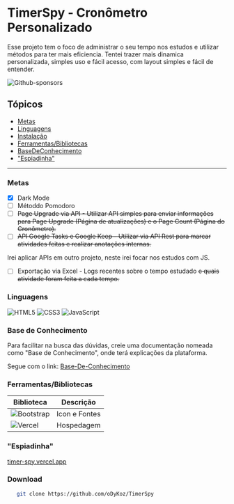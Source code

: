 # TimerSpy - Cronômetro Personalizado

Esse projeto tem o foco de administrar o seu tempo nos estudos e utilizar métodos para ter mais eficiencia. Tentei trazer mais dinamica personalizada, 
simples uso e fácil acesso, com layout simples e fácil de entender.

![Github-sponsors](https://img.shields.io/badge/sponsor-30363D?style=for-the-badge&logo=GitHub-Sponsors&logoColor=#EA4AAA)

## Tópicos

- [Metas](#metas)
- [Linguagens](#linguagens)
- [Instalação](#download)
- [Ferramentas/Bibliotecas](#ferramentasbibliotecas)
- [BaseDeConhecimento](#base-de-conhecimento)
- ["Espiadinha"](#espiadinha)

  
-------------
### Metas 

- [x] Dark Mode
- [ ] Métoddo Pomodoro
- [ ] ~~Page Upgrade via API - Utilizar API simples para enviar informações para Page Upgrade (Página de atualizações) e o Page Count (Página do Cronômetro).~~
- [ ] ~~API Google Tasks e Google Keep - Utilizar via API Rest para marcar atividades feitas e realizar anotações internas.~~

Irei aplicar APIs em outro projeto, neste irei focar nos estudos com JS.
- [ ] Exportação via Excel - Logs recentes sobre o tempo estudado ~~e quais atividade foram feita a cada tempo.~~

### Linguagens

   ![HTML5](https://img.shields.io/badge/html5-%23E34F26.svg?style=for-the-badge&logo=html5&logoColor=white)
  ![CSS3](https://img.shields.io/badge/css3-%231572B6.svg?style=for-the-badge&logo=css3&logoColor=white)
  ![JavaScript](https://img.shields.io/badge/javascript-%23323330.svg?style=for-the-badge&logo=javascript&logoColor=%23F7DF1E)

### Base de Conhecimento

Para facilitar na busca das dúvidas, creie uma documentação nomeada como "Base de Conhecimento", onde terá explicações da plataforma.

Segue com o link: [Base-De-Conhecimento](https://docs.google.com/document/d/10X7UbAitMSftVkc-XETh0Qp5RnOwMsVaPnYoSbQGpBQ/edit?usp=sharing)

### Ferramentas/Bibliotecas

| Biblioteca  | Descrição   | 
|-------------|-------------|
| ![Bootstrap](https://img.shields.io/badge/bootstrap-%238511FA.svg?style=for-the-badge&logo=bootstrap&logoColor=white)      | Icon e Fontes     | 
| ![Vercel](https://img.shields.io/badge/vercel-%23000000.svg?style=for-the-badge&logo=vercel&logoColor=white)      | Hospedagem      | 

### "Espiadinha"

[timer-spy.vercel.app](https://timer-spy.vercel.app/)

### Download

```bash
   git clone https://github.com/oDyKoz/TimerSpy
